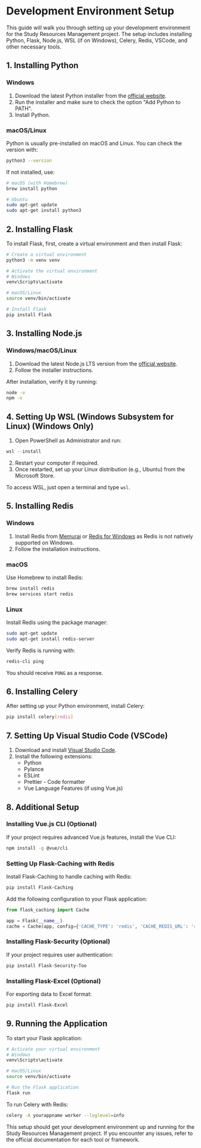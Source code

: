 # Development Environment Setup

This guide will walk you through setting up your development environment for the Study Resources Management project. The setup includes installing Python, Flask, Node.js, WSL (if on Windows), Celery, Redis, VSCode, and other necessary tools.

## 1. Installing Python

### Windows

1. Download the latest Python installer from the [official website](https://www.python.org/downloads/).
2. Run the installer and make sure to check the option "Add Python to PATH".
3. Install Python.

### macOS/Linux

Python is usually pre-installed on macOS and Linux. You can check the version with:

```bash
python3 --version
```

If not installed, use:

```bash
# macOS (with Homebrew)
brew install python

# Ubuntu
sudo apt-get update
sudo apt-get install python3
```

## 2. Installing Flask

To install Flask, first, create a virtual environment and then install Flask:

```bash
# Create a virtual environment
python3 -m venv venv

# Activate the virtual environment
# Windows
venv\Scripts\activate

# macOS/Linux
source venv/bin/activate

# Install Flask
pip install Flask
```

## 3. Installing Node.js

### Windows/macOS/Linux

1. Download the latest Node.js LTS version from the [official website](https://nodejs.org/).
2. Follow the installer instructions.

After installation, verify it by running:

```bash
node -v
npm -v
```

## 4. Setting Up WSL (Windows Subsystem for Linux) (Windows Only)

1. Open PowerShell as Administrator and run:

```powershell
wsl --install
```

2. Restart your computer if required.
3. Once restarted, set up your Linux distribution (e.g., Ubuntu) from the Microsoft Store.

To access WSL, just open a terminal and type `wsl`.

## 5. Installing Redis

### Windows

1. Install Redis from [Memurai](https://www.memurai.com/get-memurai) or [Redis for Windows](https://github.com/microsoftarchive/redis/releases) as Redis is not natively supported on Windows.
2. Follow the installation instructions.

### macOS

Use Homebrew to install Redis:

```bash
brew install redis
brew services start redis
```

### Linux

Install Redis using the package manager:

```bash
sudo apt-get update
sudo apt-get install redis-server
```

Verify Redis is running with:

```bash
redis-cli ping
```

You should receive `PONG` as a response.

## 6. Installing Celery

After setting up your Python environment, install Celery:

```bash
pip install celery[redis]
```

## 7. Setting Up Visual Studio Code (VSCode)

1. Download and install [Visual Studio Code](https://code.visualstudio.com/).
2. Install the following extensions:
   - Python
   - Pylance
   - ESLint
   - Prettier - Code formatter
   - Vue Language Features (if using Vue.js)

## 8. Additional Setup

### Installing Vue.js CLI (Optional)

If your project requires advanced Vue.js features, install the Vue CLI:

```bash
npm install -g @vue/cli
```

### Setting Up Flask-Caching with Redis

Install Flask-Caching to handle caching with Redis:

```bash
pip install Flask-Caching
```

Add the following configuration to your Flask application:

```python
from flask_caching import Cache

app = Flask(__name__)
cache = Cache(app, config={'CACHE_TYPE': 'redis', 'CACHE_REDIS_URL': 'redis://localhost:6379/0'})
```

### Installing Flask-Security (Optional)

If your project requires user authentication:

```bash
pip install Flask-Security-Too
```

### Installing Flask-Excel (Optional)

For exporting data to Excel format:

```bash
pip install Flask-Excel
```

## 9. Running the Application

To start your Flask application:

```bash
# Activate your virtual environment
# Windows
venv\Scripts\activate

# macOS/Linux
source venv/bin/activate

# Run the Flask application
flask run
```

To run Celery with Redis:

```bash
celery -A yourappname worker --loglevel=info
```

This setup should get your development environment up and running for the Study Resources Management project. If you encounter any issues, refer to the official documentation for each tool or framework.
